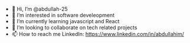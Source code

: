 - 👋 Hi, I’m @abdullah-25
- 👀 I’m interested in software develeopment 
- 🌱 I’m currently learning javascript and React
- 💞️ I’m looking to collaborate on tech related projects 
- 📫 How to reach me LinkedIn: https://www.linkedin.com/in/abdullahim/

<!---
abdullah-25/abdullah-25 is a ✨ special ✨ repository because its `README.md` (this file) appears on your GitHub profile.
You can click the Preview link to take a look at your changes.
--->
